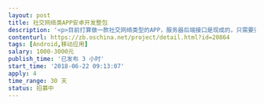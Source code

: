 ```yaml
---                
layout: post       
title: 社交网络类APP安卓开发整包           
description: '<p>目前打算做一款社交网络类型的APP，服务器后端接口是现成的，只需要安卓开发，完成整个APP的开发并最终上线，更倾向于个人开发者.</p><p><br></p><ol><li>目前，暂时只考虑做安卓版本</li><li>需要提供项目核心成员的个人简历，特别是工作经历，要求三年以上安卓APP开发经验</li><li>需要开发人员协调完成接口的连通测试，协议才算正式开始</li><li>时间要求在两到三周，验证测试一周，需要一个月内完成</li></ol><p><br></p><p>接口文档和设计说明请参阅：</p><p>http://note.youdao.com/noteshare?id=88ea2a9eb914b474063c8be34aec79fd</p>'     
contenturl: https://zb.oschina.net/project/detail.html?id=20864      
tags: [Android,移动应用]            
salary: 1000-3000元          
publish_time: '已发布 3 小时'         
start_time: '2018-06-22 09:13:07'           
apply: 4                   
time_range: 30 天              
status: 招募中                  
---                 
```


